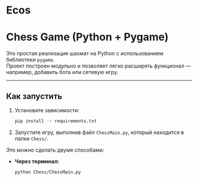 # Ecos
#  Chess Game (Python + Pygame)

Это простая реализация шахмат на Python с использованием библиотеки `pygame`.  
Проект построен модульно и позволяет легко расширять функционал — например, добавить бота или сетевую игру.

---

##  Как запустить

1. Установите зависимости:
   ```bash
   pip install -r requirements.txt
   
2. Запустите игру, выполнив файл `ChessMain.py`, который находится в папке `Chess/`.

Это можно сделать двумя способами:

- **Через терминал:**

  ```bash
  python Chess/ChessMain.py
